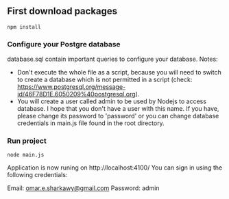 
## First download packages
```
npm install
```

### Configure your Postgre database
database.sql contain important queries to configure your database.
Notes:
- Don't execute the whole file as a script, because you will need to switch to create a database which is not permitted in a script (check: https://www.postgresql.org/message-id/46F78D1E.6050209%40postgresql.org).
- You will create a user called admin to be used by Nodejs to access database. I hope that you don't have a user with this name. If you have, please change its password to 'password' or you can change database credentials in main.js file found in the root directory.


### Run project
```
node main.js
```

Application is now runing on http://localhost:4100/
You can sign in using the following credentials:

Email: omar.e.sharkawy@gmail.com
Password: admin